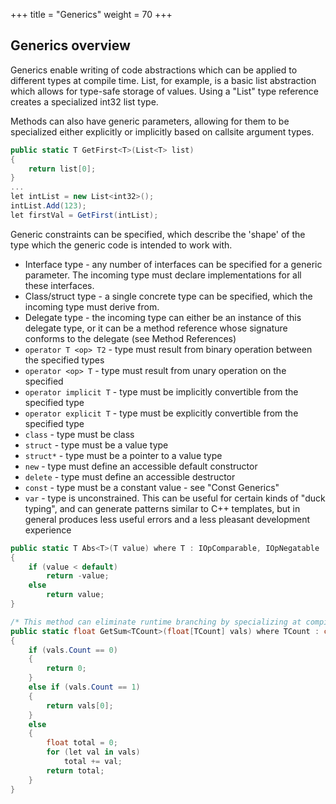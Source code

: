 +++
title = "Generics"
weight = 70
+++

## Generics overview

Generics enable writing of code abstractions which can be applied to different types at compile time. List<T>, for example, is a basic list abstraction which allows for type-safe storage of values. Using a "List<int32>" type reference creates a specialized int32 list type. 

Methods can also have generic parameters, allowing for them to be specialized either explicitly or implicitly based on callsite argument types.

```C#
public static T GetFirst<T>(List<T> list)
{
	return list[0];	
}
...
let intList = new List<int32>();
intList.Add(123);
let firstVal = GetFirst(intList);
```

Generic constraints can be specified, which describe the 'shape' of the type which the generic code is intended to work with. 

- Interface type - any number of interfaces can be specified for a generic parameter. The incoming type must declare implementations for all these interfaces.
- Class/struct type - a single concrete type can be specified, which the incoming type must derive from.
- Delegate type - the incoming type can either be an instance of this delegate type, or it can be a method reference whose signature conforms to the delegate (see Method References)
- `operator T <op> T2` - type must result from binary operation between the specified types
- `operator <op> T` - type must result from unary operation on the specified
- `operator implicit T` - type must be implicitly convertible from the specified type
- `operator explicit T` - type must be explicitly convertible from the specified type
- `class` - type must be class
- `struct` - type must be a value type
- `struct*` - type must be a pointer to a value type
- `new` - type must define an accessible default constructor
- `delete` - type must define an accessible destructor
- `const` - type must be a constant value - see "Const Generics"
- `var` - type is unconstrained. This can be useful for certain kinds of "duck typing", and can generate patterns similar to C++ templates, but in general produces less useful errors and a less pleasant development experience 

```C#
public static T Abs<T>(T value) where T : IOpComparable, IOpNegatable
{
    if (value < default)
        return -value;
    else
		return value;
} 
```

```C#
/* This method can eliminate runtime branching by specializing at compile time by incoming array size */
public static float GetSum<TCount>(float[TCount] vals) where TCount : const int
{
	if (vals.Count == 0)
	{
		return 0;
	}
	else if (vals.Count == 1)
	{
		return vals[0];
	}
	else
	{
		float total = 0;
		for (let val in vals)
			total += val;
		return total;
	}
}
```
